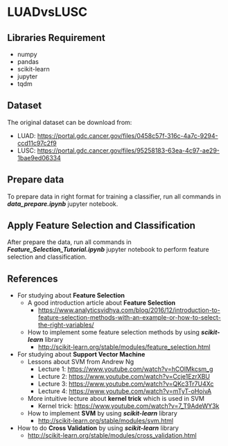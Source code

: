# LUADvsLUSC
## Libraries Requirement
* numpy
* pandas
* scikit-learn
* jupyter
* tqdm

## Dataset
The original dataset can be download from:
* LUAD: https://portal.gdc.cancer.gov/files/0458c57f-316c-4a7c-9294-ccd11c97c2f9 
* LUSC: https://portal.gdc.cancer.gov/files/95258183-63ea-4c97-ae29-1bae9ed06334

## Prepare data
To prepare data in right format for training a classifier, run all commands in **_data_prepare.ipynb_** jupyter notebook.

## Apply Feature Selection and Classification
After prepare the data, run all commands in **_Feature_Selection_Tutorial.ipynb_** jupyter notebook to perform feature selection and classification.

## References
* For studying about **Feature Selection**
  * A good introduction article about **Feature Selection**
    * https://www.analyticsvidhya.com/blog/2016/12/introduction-to-feature-selection-methods-with-an-example-or-how-to-select-the-right-variables/
  * How to implement some feature selection methods by using **_scikit-learn_** library
    * http://scikit-learn.org/stable/modules/feature_selection.html
* For studying about **Support Vector Machine**
  * Lessons about SVM from Andrew Ng
    * Lecture 1: https://www.youtube.com/watch?v=hCOIMkcsm_g
    * Lecture 2: https://www.youtube.com/watch?v=Ccje1EzrXBU
    * Lecture 3: https://www.youtube.com/watch?v=QKc3Tr7U4Xc
    * Lecture 4: https://www.youtube.com/watch?v=mTyT-oHoivA
  * More intuitive lecture about **kernel trick** which is used in SVM
    * Kernel trick: https://www.youtube.com/watch?v=7_T9AdeWY3k
  * How to implement **SVM** by using **_scikit-learn_** library
    * http://scikit-learn.org/stable/modules/svm.html
* How to do **Cross Validation** by using **_scikit-learn_** library
  * http://scikit-learn.org/stable/modules/cross_validation.html
